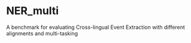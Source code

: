 # NER_multi
A benchmark for evaluating Cross-lingual Event Extraction with different alignments and multi-tasking
